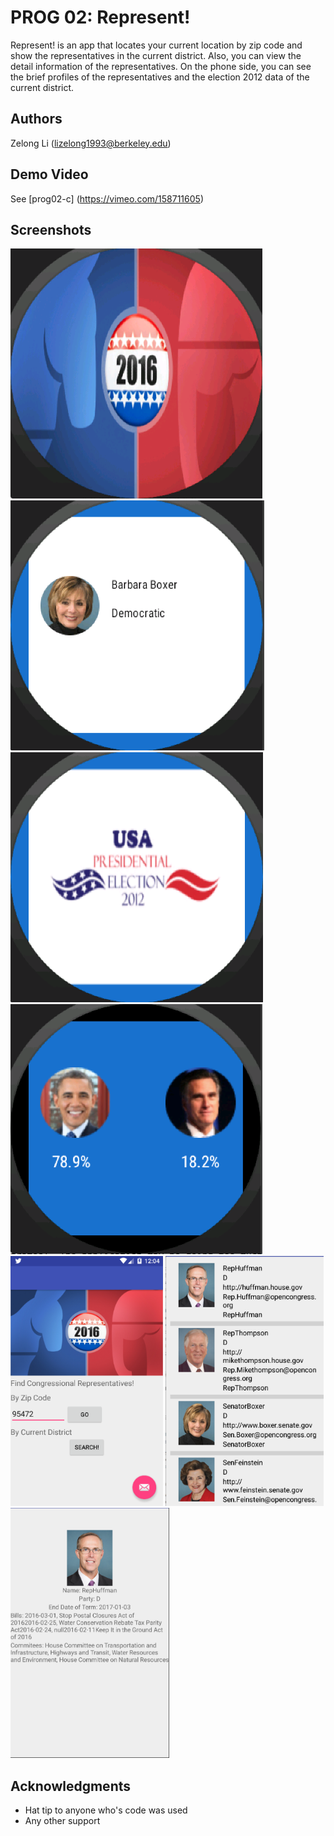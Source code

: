 # PROG 02: Represent!

Represent! is an app that locates your current location by zip code and show the representatives in the current district. Also, you can view the detail information of the representatives. On the phone side, you can see the brief profiles of the representatives and the election 2012 data of the current district.
## Authors

Zelong Li ([lizelong1993@berkeley.edu](mailto:lizelong1993@berkeley.edu))

## Demo Video

See [prog02-c] (https://vimeo.com/158711605)

## Screenshots
<img src="screenshots/Screen Shot 2016-03-11 at 8.40.50 PM.png" height="400" alt="Screenshot"/>
<img src="screenshots/Screen Shot 2016-03-11 at 8.41.10 PM.png" height="400" alt="Screenshot"/>
<img src="screenshots/Screen Shot 2016-03-11 at 8.41.26 PM.png" height="400" alt="Screenshot"/>
<img src="screenshots/Screen Shot 2016-03-11 at 8.41.41 PM.png" height="400" alt="Screenshot"/>
<img src="screenshots/Screen Shot 2016-03-11 at 8.43.43 PM.png" height="400" alt="Screenshot"/>
<img src="screenshots/Screen Shot 2016-03-11 at 8.43.55 PM.png" height="400" alt="Screenshot"/>
<img src="screenshots/Screen Shot 2016-03-11 at 8.44.20 PM.png" height="400" alt="Screenshot"/>

## Acknowledgments

* Hat tip to anyone who's code was used
* Any other support
